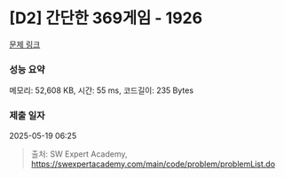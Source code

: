 # [D2] 간단한 369게임 - 1926 

[문제 링크](https://swexpertacademy.com/main/code/problem/problemDetail.do?contestProbId=AV5PTeo6AHUDFAUq) 

### 성능 요약

메모리: 52,608 KB, 시간: 55 ms, 코드길이: 235 Bytes

### 제출 일자

2025-05-19 06:25



> 출처: SW Expert Academy, https://swexpertacademy.com/main/code/problem/problemList.do